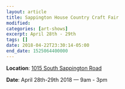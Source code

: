 ```yaml
---
layout: article
title: Sappington House Country Craft Fair
modified:
categories: [art-shows]
excerpt: April 28th - 29th
tags: []
date: 2018-04-22T23:30:14-05:00
end_date: 1525064400000
---
```


**Location**: [1015 South Sappington Road](https://goo.gl/maps/6V6KFCczKfJ2)

**Date**: April 28th-29th 2018 — 9am - 3pm
